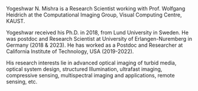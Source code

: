 
Yogeshwar N. Mishra is a Research Scientist working with Prof. Wolfgang Heidrich at the Computational Imaging Group, Visual Computing Centre, KAUST. <br />

Yogeshwar received his Ph.D. in 2018, from Lund University in Sweden. He was postdoc and Research Scientist at University of Erlangen-Nuremberg in Germany (2018 & 2023). He has worked as a Postdoc and Researcher at California Institute of Technology, USA (2019-2022).  

His research interests lie in advanced optical imaging of turbid media, optical system design, structured Illumination, ultrafast imaging, compressive sensing, multispectral imaging and applications, remote sensing, etc.
